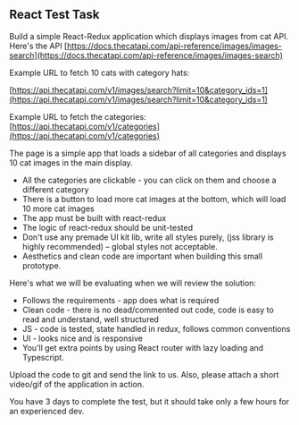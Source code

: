 
## React Test Task

Build a simple React-Redux application which displays images from cat API. Here's the API [https://docs.thecatapi.com/api-reference/images/images-search](https://docs.thecatapi.com/api-reference/images/images-search)

Example URL to fetch 10 cats with category hats:

[https://api.thecatapi.com/v1/images/search?limit=10&category_ids=1](https://api.thecatapi.com/v1/images/search?limit=10&category_ids=1)

Example URL to fetch the categories: [https://api.thecatapi.com/v1/categories](https://api.thecatapi.com/v1/categories)

The page is a simple app that loads a sidebar of all categories and displays 10 cat images in the main display.

- All the categories are clickable - you can click on them and choose a different category 
- There is a button to load more cat images at the bottom, which will load 10 more cat images
- The app must be built with react-redux 
- The logic of react-redux should be unit-tested 
- Don't use any premade UI kit lib, write all styles purely, (jss library is highly recommended) – global styles not acceptable.
- Aesthetics and clean code are important when building this small prototype. 

Here's what we will be evaluating when we will review the solution:

- Follows the requirements - app does what is required 
- Clean code - there is no dead/commented out code, code is easy to read and understand, well structured 
- JS - code is tested, state handled in redux, follows common conventions 
- UI - looks nice and is responsive 
- You’ll get extra points by using React router with lazy loading and Typescript. 

Upload the code to git and send the link to us. Also, please attach a short video/gif of the application in action.

You have 3 days  to complete the test, but it should take only a few hours for an experienced dev.
